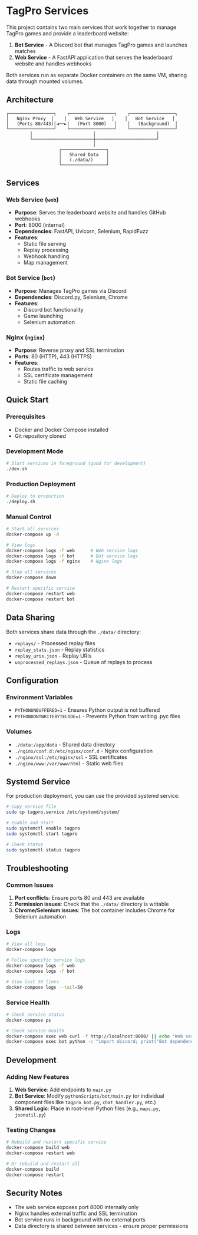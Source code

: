 # TagPro Services

This project contains two main services that work together to manage TagPro games and provide a leaderboard website:

1. **Bot Service** - A Discord bot that manages TagPro games and launches matches
2. **Web Service** - A FastAPI application that serves the leaderboard website and handles webhooks

Both services run as separate Docker containers on the same VM, sharing data through mounted volumes.

## Architecture

```
┌─────────────────┐    ┌─────────────────┐    ┌─────────────────┐
│   Nginx Proxy  │    │   Web Service   │    │   Bot Service   │
│   (Ports 80/443)│◄──►│   (Port 8000)   │    │   (Background)  │
└─────────────────┘    └─────────────────┘    └─────────────────┘
         │                       │                       │
         └───────────────────────┼───────────────────────┘
                                 │
                    ┌─────────────────┐
                    │   Shared Data   │
                    │   (./data/)     │
                    └─────────────────┘
```

## Services

### Web Service (`web`)
- **Purpose**: Serves the leaderboard website and handles GitHub webhooks
- **Port**: 8000 (internal)
- **Dependencies**: FastAPI, Uvicorn, Selenium, RapidFuzz
- **Features**: 
  - Static file serving
  - Replay processing
  - Webhook handling
  - Map management

### Bot Service (`bot`)
- **Purpose**: Manages TagPro games via Discord
- **Dependencies**: Discord.py, Selenium, Chrome
- **Features**:
  - Discord bot functionality
  - Game launching
  - Selenium automation

### Nginx (`nginx`)
- **Purpose**: Reverse proxy and SSL termination
- **Ports**: 80 (HTTP), 443 (HTTPS)
- **Features**: 
  - Routes traffic to web service
  - SSL certificate management
  - Static file caching

## Quick Start

### Prerequisites
- Docker and Docker Compose installed
- Git repository cloned

### Development Mode
```bash
# Start services in foreground (good for development)
./dev.sh
```

### Production Deployment
```bash
# Deploy to production
./deploy.sh
```

### Manual Control
```bash
# Start all services
docker-compose up -d

# View logs
docker-compose logs -f web      # Web service logs
docker-compose logs -f bot      # Bot service logs
docker-compose logs -f nginx    # Nginx logs

# Stop all services
docker-compose down

# Restart specific service
docker-compose restart web
docker-compose restart bot
```

## Data Sharing

Both services share data through the `./data/` directory:
- `replays/` - Processed replay files
- `replay_stats.json` - Replay statistics
- `replay_uris.json` - Replay URIs
- `unprocessed_replays.json` - Queue of replays to process

## Configuration

### Environment Variables
- `PYTHONUNBUFFERED=1` - Ensures Python output is not buffered
- `PYTHONDONTWRITEBYTECODE=1` - Prevents Python from writing .pyc files

### Volumes
- `./data:/app/data` - Shared data directory
- `./nginx/conf.d:/etc/nginx/conf.d` - Nginx configuration
- `./nginx/ssl:/etc/nginx/ssl` - SSL certificates
- `./nginx/www:/var/www/html` - Static web files

## Systemd Service

For production deployment, you can use the provided systemd service:

```bash
# Copy service file
sudo cp tagpro.service /etc/systemd/system/

# Enable and start
sudo systemctl enable tagpro
sudo systemctl start tagpro

# Check status
sudo systemctl status tagpro
```

## Troubleshooting

### Common Issues

1. **Port conflicts**: Ensure ports 80 and 443 are available
2. **Permission issues**: Check that the `./data/` directory is writable
3. **Chrome/Selenium issues**: The bot container includes Chrome for Selenium automation

### Logs
```bash
# View all logs
docker-compose logs

# Follow specific service logs
docker-compose logs -f web
docker-compose logs -f bot

# View last 50 lines
docker-compose logs --tail=50
```

### Service Health
```bash
# Check service status
docker-compose ps

# Check service health
docker-compose exec web curl -f http://localhost:8000/ || echo "Web service down"
docker-compose exec bot python -c "import discord; print('Bot dependencies OK')" || echo "Bot service down"
```

## Development

### Adding New Features
1. **Web Service**: Add endpoints to `main.py`
2. **Bot Service**: Modify `pythonScripts/bot/main.py` (or individual component files like `tagpro_bot.py`, `chat_handler.py`, etc.)
3. **Shared Logic**: Place in root-level Python files (e.g., `maps.py`, `jsonutil.py`)

### Testing Changes
```bash
# Rebuild and restart specific service
docker-compose build web
docker-compose restart web

# Or rebuild and restart all
docker-compose build
docker-compose restart
```

## Security Notes

- The web service exposes port 8000 internally only
- Nginx handles external traffic and SSL termination
- Bot service runs in background with no external ports
- Data directory is shared between services - ensure proper permissions
